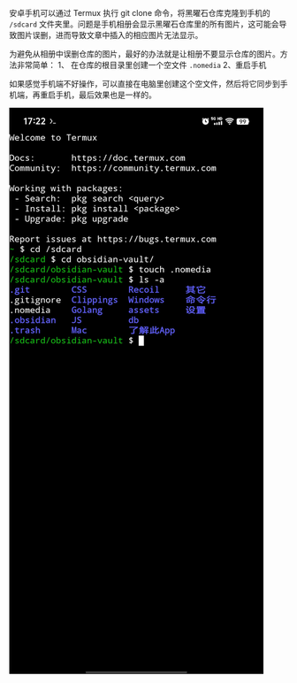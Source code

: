 安卓手机可以通过 Termux 执行 git clone 命令，将黑曜石仓库克隆到手机的 `/sdcard` 文件夹里。问题是手机相册会显示黑曜石仓库里的所有图片，这可能会导致图片误删，进而导致文章中插入的相应图片无法显示。

为避免从相册中误删仓库的图片，最好的办法就是让相册不要显示仓库的图片。方法非常简单：
1、 在仓库的根目录里创建一个空文件 `.nomedia`
2、重启手机

如果感觉手机端不好操作，可以直接在电脑里创建这个空文件，然后将它同步到手机端，再重启手机，最后效果也是一样的。

![](/assets/禁止相册显示仓库图片.jpg)
